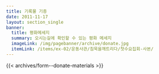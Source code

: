 ```yaml
---
title: 기록물 기증
date: 2011-11-17
layout: section_single
banner:
  title: 평화메세지
  summary: 오시는길에 확인할 수 있는 평화 메세지
  imageLink: /img/pagebanner/archive/donate.jpg
  itemLink: /items/ex-02/운동사관/침묵을깨트리다/첫수요집회-사본/
---
```


{{< archives/form--donate-materials >}}